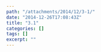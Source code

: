 ```yaml
---
path: "/attachments/2014/12/3-1/"
date: "2014-12-26T17:08:43Z"
title: "3.1"
categories: []
tags: []
excerpt: ""
---
```


